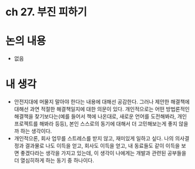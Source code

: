 # ch 27. 부진 피하기

# 논의 내용

- 없음

# 내 생각

- 안전지대에 머물지 말아야 한다는 내용에 대해선 공감한다. 그러나 제안한 해결책에 대해선 과연 적절한 해결책일지에 대한 의문이 있다. 개인적으로는 어떤 방법론적인 해결책을 찾기보다는(예를 들어서 책에 나온대로, 새로운 언어를 도전해봐라, 개인 프로젝트를 해봐라 등등), 본인 스스로의 동기에 대해서 더 고민해보는게 좋지 않을까 하는 생각이다.
- 개인적으론, 회사 업무를 스트레스를 받지 않고, 재미있게 일하고 싶다. 나의 의사결정과 결과물로 나도 이득을 얻고, 회사도 이득을 얻고, 내 동료들도 같이 이득을 보면 좋겠다라는 생각을 가지고 있는데, 이 생각이 나에게는 개발과 관련된 공부들을 더 열심히하게 하는 동기 중 하나이다.